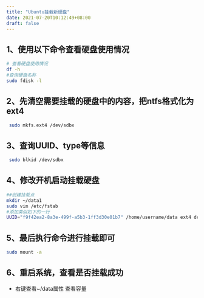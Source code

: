 ```yaml
---
title: "Ubuntu挂载新硬盘"
date: 2021-07-20T10:12:49+08:00
draft: false
---
```


## 1、使用以下命令查看硬盘使用情况

```bash
# 查看硬盘使用情况
df -h
#查询硬盘名称
sudo fdisk -l
```

## 2、先清空需要挂载的硬盘中的内容，把ntfs格式化为ext4

```bash
 sudo mkfs.ext4 /dev/sdbx
```

## 3、查询UUID、type等信息

```bash
 sudo blkid /dev/sdbx
```

## 4、修改开机启动挂载硬盘

```bash
##创建挂载点
mkdir ~/data1
sudo vim /etc/fstab
#添加类似如下的一行
UUID="f9f42ea2-8a3e-499f-a5b3-1ff3d30e01b7" /home/username/data ext4 defaults 0 2
```

## 5、最后执行命令进行挂载即可

```bash
sudo mount -a
```

## 6、重启系统，查看是否挂载成功

+ 右键查看~/data属性 查看容量

